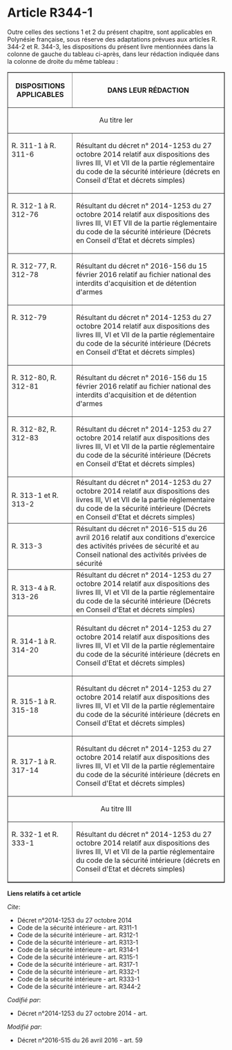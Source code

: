 # Article R344-1

Outre celles des sections 1 et 2 du présent chapitre, sont applicables en Polynésie française, sous réserve des adaptations
prévues aux articles R. 344-2 et R. 344-3, les dispositions du présent livre mentionnées dans la colonne de gauche du tableau
ci-après, dans leur rédaction indiquée dans la colonne de droite du même tableau : 

<table border="1">
  <tbody>
    <tr>
      <th>

DISPOSITIONS APPLICABLES 

</th>
      <th>

DANS LEUR RÉDACTION 

</th>
    </tr>
    <tr>
      <td colspan="2" align="center">

Au titre Ier 

</td>
    </tr>
    <tr>
      <td align="left" valign="top">

R. 311-1 à R. 311-6 

</td>
      <td valign="top" align="left">

Résultant du décret n° 2014-1253 du 27 octobre 2014 relatif aux dispositions des livres III, VI et VII de la partie
réglementaire du code de la sécurité intérieure (décrets en Conseil d'Etat et décrets simples) </td>
    </tr>
    <tr>
      <td align="left" valign="top">

R. 312-1 à R. 312-76

</td>
      <td valign="top" align="left">

Résultant du décret n° 2014-1253 du 27 octobre 2014 relatif aux dispositions des livres III, VI ET VII de la partie
réglementaire du code de la sécurité intérieure (Décrets en Conseil d'Etat et décrets simples) 

</td>
    </tr>
    <tr>
      <td valign="top" align="left">

R. 312-77, R. 312-78

</td>
      <td valign="top" align="left">

Résultant du décret n° 2016-156 du 15 février 2016 relatif au fichier national des interdits d'acquisition et de détention
d'armes 

</td>
    </tr>
    <tr>
      <td align="left" valign="top">

R. 312-79

</td>
      <td align="left" valign="top">

Résultant du décret n° 2014-1253 du 27 octobre 2014 relatif aux dispositions des livres III, VI et VII de la partie
réglementaire du code de la sécurité intérieure (Décrets en Conseil d'Etat et décrets simples)

</td>
    </tr>
    <tr>
      <td valign="top" align="left">

R. 312-80, R. 312-81

</td>
      <td align="left" valign="top">

Résultant du décret n° 2016-156 du 15 février 2016 relatif au fichier national des interdits d'acquisition et de détention
d'armes

</td>
    </tr>
    <tr>
      <td valign="top" align="left">

R. 312-82, R. 312-83

</td>
      <td valign="top" align="left">

Résultant du décret n° 2014-1253 du 27 octobre 2014 relatif aux dispositions des livres III, VI et VII de la partie
réglementaire du code de la sécurité intérieure (Décrets en Conseil d'Etat et décrets simples) 

</td>
    </tr>
    <tr>
      <td>

R. 313-1 et R. 313-2 

</td>
      <td>Résultant du décret n° 2014-1253 du 27 octobre 2014 relatif aux dispositions des livres III, VI et VII de la partie
réglementaire du code de la sécurité intérieure (Décrets en Conseil d'Etat et décrets simples)

</td>
    </tr>
    <tr>
      <td>R. 313-3 </td>
      <td>Résultant du décret n° 2016-515 du 26 avril 2016 relatif aux conditions d'exercice des activités privées de
sécurité et au Conseil national des activités privées de sécurité </td>
    </tr>
    <tr>
      <td>R. 313-4 à R. 313-26 </td>
      <td>Résultant du décret n° 2014-1253 du 27 octobre 2014 relatif aux dispositions des livres III, VI et VII de la partie
réglementaire du code de la sécurité intérieure (Décrets en Conseil d'Etat et décrets simples) </td>
    </tr>
    <tr>
      <td>

R. 314-1 à R. 314-20 

</td>
      <td>

Résultant du décret n° 2014-1253 du 27 octobre 2014 relatif aux dispositions des livres III, VI et VII de la partie
réglementaire du code de la sécurité intérieure (décrets en Conseil d'Etat et décrets simples) 

</td>
    </tr>
    <tr>
      <td>

R. 315-1 à R. 315-18 

</td>
      <td>

Résultant du décret n° 2014-1253 du 27 octobre 2014 relatif aux dispositions des livres III, VI et VII de la partie
réglementaire du code de la sécurité intérieure (décrets en Conseil d'Etat et décrets simples) 

</td>
    </tr>
    <tr>
      <td>

R. 317-1 à R. 317-14 

</td>
      <td>

Résultant du décret n° 2014-1253 du 27 octobre 2014 relatif aux dispositions des livres III, VI et VII de la partie
réglementaire du code de la sécurité intérieure (décrets en Conseil d'Etat et décrets simples) 

</td>
    </tr>
    <tr>
      <td colspan="2" align="center" valign="middle">

Au titre III 

</td>
    </tr>
    <tr>
      <td align="left" valign="top">

R. 332-1 et R. 333-1 

</td>
      <td valign="top" align="left">

Résultant du décret n° 2014-1253 du 27 octobre 2014 relatif aux dispositions des livres III, VI et VII de la partie
réglementaire du code de la sécurité intérieure (décrets en Conseil d'Etat et décrets simples)

</td>
    </tr>
  </tbody>
</table>

**Liens relatifs à cet article**

_Cite_:

  - Décret n°2014-1253 du 27 octobre 2014
  - Code de la sécurité intérieure - art. R311-1
  - Code de la sécurité intérieure - art. R312-1
  - Code de la sécurité intérieure - art. R313-1
  - Code de la sécurité intérieure - art. R314-1
  - Code de la sécurité intérieure - art. R315-1
  - Code de la sécurité intérieure - art. R317-1
  - Code de la sécurité intérieure - art. R332-1
  - Code de la sécurité intérieure - art. R333-1
  - Code de la sécurité intérieure - art. R344-2

_Codifié par_:

  - Décret n°2014-1253 du 27 octobre 2014 - art.

_Modifié par_:

  - Décret n°2016-515 du 26 avril 2016 - art. 59
